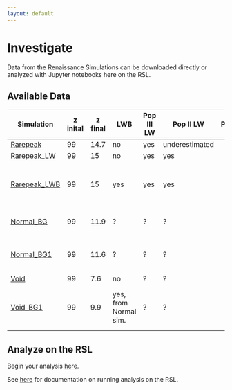 ```yaml
---
layout: default
---
```


# Investigate

Data from the Renaissance Simulations can be downloaded directly or analyzed with Jupyter notebooks here on the RSL.

## Available Data

Simulation | z inital | z final | LWB | Pop III LW | Pop II LW | Publications | Snapshots | Halo Catalogs | Merger Trees | Comments
-----------|----------|---------|-----|------------|-----------|--------------|-----------|---------------|--------------|------------
[Rarepeak](simulations/rarepeak.html)         | 99 | 14.7 | no                    | yes | underestimated | | yes | no  | no  |
[Rarepeak_LW](simulations/rarepeak_lw.html)   | 99 | 15   | no                    | yes | yes            | | yes | no  | no  |
[Rarepeak_LWB](simulations/rarepeak_lwb.html) | 99 | 15   | yes                   | yes | yes            | | yes | yes | yes | LWB from Wise & Abel (2005) with updated cosmology
[Normal_BG](simulations/normal_bg.html)       | 99 | 11.9 |                     ? |   ? |              ? | | yes | no  | no  | incorrect LW background
[Normal_BG1](simulations/normal_bg1.html)     | 99 | 11.6 |                     ? |   ? |              ? | | yes | yes | yes | self-consistent LW background
[Void](simulations/void.html)                 | 99 |  7.6 | no                    |   ? |              ? | | yes | no  | no  |
[Void_BG1](simulations/void_bg1.html)         | 99 |  9.9 | yes, from Normal sim. |   ? |   ? | | yes | yes | yes | LW background from Normal region

## Analyze on the RSL

Begin your analysis [here](https://girder.rensimlab.xyz/#collection/59b04a0e38eed90001dcc45b).

See [here](documentation.html) for documentation on running analysis on the RSL.

